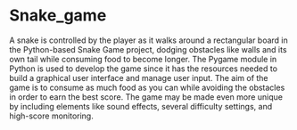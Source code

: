 # Snake_game
A snake is controlled by the player as it walks around a rectangular board in the Python-based Snake Game project, dodging obstacles like walls and its own tail while consuming food to become longer.
The Pygame module in Python is used to develop the game since it has the resources needed to build a graphical user interface and manage user input. 
The aim of the game is to consume as much food as you can while avoiding the obstacles in order to earn the best score.
The game may be made even more unique by including elements like sound effects, several difficulty settings, and high-score monitoring.

